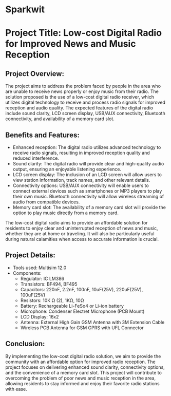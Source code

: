 # Sparkwit
# Project Title: Low-cost Digital Radio for Improved News and Music Reception

## Project Overview:
The project aims to address the problem faced by people in the area who are unable to receive news properly or enjoy music from their radio. The solution proposed is the use of a low-cost digital radio receiver, which utilizes digital technology to receive and process radio signals for improved reception and audio quality. The expected features of the digital radio include sound clarity, LCD screen display, USB/AUX connectivity, Bluetooth connectivity, and availability of a memory card slot.

## Benefits and Features:
- Enhanced reception: The digital radio utilizes advanced technology to receive radio signals, resulting in improved reception quality and reduced interference.
- Sound clarity: The digital radio will provide clear and high-quality audio output, ensuring an enjoyable listening experience.
- LCD screen display: The inclusion of an LCD screen will allow users to view station information, track names, and other relevant details.
- Connectivity options: USB/AUX connectivity will enable users to connect external devices such as smartphones or MP3 players to play their own music. Bluetooth connectivity will allow wireless streaming of audio from compatible devices.
- Memory card slot: The availability of a memory card slot will provide the option to play music directly from a memory card.

The low-cost digital radio aims to provide an affordable solution for residents to enjoy clear and uninterrupted reception of news and music, whether they are at home or traveling. It will also be particularly useful during natural calamities when access to accurate information is crucial.

## Project Details:
- Tools used: Multisim 12.0
- Components: 
  - Regulator: IC LM386
  - Transistors: BF494, BF495
  - Capacitors: 220nF, 2.2nF, 100nF, 10uF(25V), 220uF(25V), 100uF(25V)
  - Resistors: 10K Ω (2), 1KΩ, 10Ω
  - Battery: Rechargeable Li-FeSo4 or Li-ion battery
  - Microphone: Condenser Electret Microphone (PCB Mount)
  - LCD Display: 16x2
  - Antenna: External High Gain GSM Antenna with 3M Extension Cable
  - Wireless PCB Antenna for GSM GPRS with UFL Connector

## Conclusion:
By implementing the low-cost digital radio solution, we aim to provide the community with an affordable option for improved radio reception. The project focuses on delivering enhanced sound clarity, connectivity options, and the convenience of a memory card slot. This project will contribute to overcoming the problem of poor news and music reception in the area, allowing residents to stay informed and enjoy their favorite radio stations with ease.

